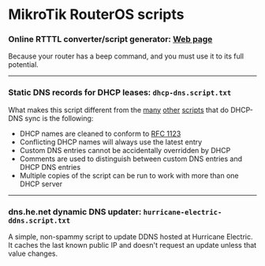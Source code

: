# MikroTik RouterOS scripts

### Online RTTTL converter/script generator: [Web page](https://arktronic.github.io/mikrotik-scripts/rtttl.html)

Because your router has a beep command, and you must use it to its full potential.

<hr />

### Static DNS records for DHCP leases: `dhcp-dns.script.txt`

What makes this script different from the [many](http://wiki.mikrotik.com/wiki/Setting_static_DNS_record_for_each_DHCP_lease) [other](https://www.geektank.net/2012/07/mikrotik-automatically-creating-dns-record-for-each-dhcp-leaseclient/) [scripts](https://www.tolaris.com/2014/09/27/synchronising-dhcp-and-dns-on-mikrotik-routers/) that do DHCP-DNS sync is the following:

* DHCP names are cleaned to conform to [RFC 1123](https://tools.ietf.org/html/rfc1123)
* Conflicting DHCP names will always use the latest entry
* Custom DNS entries cannot be accidentally overridden by DHCP
* Comments are used to distinguish between custom DNS entries and DHCP DNS entries
* Multiple copies of the script can be run to work with more than one DHCP server

<hr />

### dns.he.net dynamic DNS updater: `hurricane-electric-ddns.script.txt`

A simple, non-spammy script to update DDNS hosted at Hurricane Electric. It caches the last known public IP and doesn't request an update unless that value changes.
